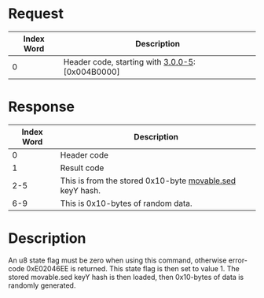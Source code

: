 # Request

| Index Word | Description                                                              |
|------------|--------------------------------------------------------------------------|
| 0          | Header code, starting with [3.0.0-5](3.0.0-5 "wikilink"): \[0x004B0000\] |

# Response

| Index Word | Description                                                                                     |
|------------|-------------------------------------------------------------------------------------------------|
| 0          | Header code                                                                                     |
| 1          | Result code                                                                                     |
| 2-5        | This is from the stored 0x10-byte [movable.sed](Nand/private/movable.sed "wikilink") keyY hash. |
| 6-9        | This is 0x10-bytes of random data.                                                              |

# Description

An u8 state flag must be zero when using this command, otherwise
error-code 0xE02046EE is returned. This state flag is then set to
value 1. The stored movable.sed keyY hash is then loaded, then
0x10-bytes of data is randomly generated.